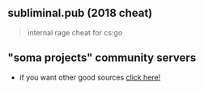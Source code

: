 ## subliminal.pub (2018 cheat)
> internal rage cheat for cs:go

## "soma projects" community servers

- if you want other good sources [click here!](https://discord.gg/xRTaY5FE3H)
